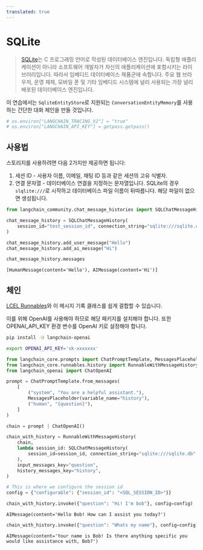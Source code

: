 ```yaml
---
translated: true
---
```


# SQLite

>[SQLite](https://en.wikipedia.org/wiki/SQLite)는 C 프로그래밍 언어로 작성된 데이터베이스 엔진입니다. 독립형 애플리케이션이 아니라 소프트웨어 개발자가 자신의 애플리케이션에 포함시키는 라이브러리입니다. 따라서 임베디드 데이터베이스 제품군에 속합니다. 주요 웹 브라우저, 운영 체제, 모바일 폰 및 기타 임베디드 시스템에 널리 사용되는 가장 널리 배포된 데이터베이스 엔진입니다.

이 연습에서는 `SqliteEntityStore`로 지원되는 `ConversationEntityMemory`를 사용하는 간단한 대화 체인을 만들 것입니다.

```python
# os.environ["LANGCHAIN_TRACING_V2"] = "true"
# os.environ["LANGCHAIN_API_KEY"] = getpass.getpass()
```

## 사용법

스토리지를 사용하려면 다음 2가지만 제공하면 됩니다:

1. 세션 ID - 사용자 이름, 이메일, 채팅 ID 등과 같은 세션의 고유 식별자.
2. 연결 문자열 - 데이터베이스 연결을 지정하는 문자열입니다. SQLite의 경우 `slqlite:///`로 시작하고 데이터베이스 파일 이름이 뒤따릅니다. 해당 파일이 없으면 생성됩니다.

```python
from langchain_community.chat_message_histories import SQLChatMessageHistory

chat_message_history = SQLChatMessageHistory(
    session_id="test_session_id", connection_string="sqlite:///sqlite.db"
)

chat_message_history.add_user_message("Hello")
chat_message_history.add_ai_message("Hi")
```

```python
chat_message_history.messages
```

```output
[HumanMessage(content='Hello'), AIMessage(content='Hi')]
```

## 체인

[LCEL Runnables](/docs/expression_language/how_to/message_history)와 이 메시지 기록 클래스를 쉽게 결합할 수 있습니다.

이를 위해 OpenAI를 사용해야 하므로 해당 패키지를 설치해야 합니다. 또한 OPENAI_API_KEY 환경 변수를 OpenAI 키로 설정해야 합니다.

```bash
pip install -U langchain-openai

export OPENAI_API_KEY='sk-xxxxxxx'
```

```python
from langchain_core.prompts import ChatPromptTemplate, MessagesPlaceholder
from langchain_core.runnables.history import RunnableWithMessageHistory
from langchain_openai import ChatOpenAI
```

```python
prompt = ChatPromptTemplate.from_messages(
    [
        ("system", "You are a helpful assistant."),
        MessagesPlaceholder(variable_name="history"),
        ("human", "{question}"),
    ]
)

chain = prompt | ChatOpenAI()
```

```python
chain_with_history = RunnableWithMessageHistory(
    chain,
    lambda session_id: SQLChatMessageHistory(
        session_id=session_id, connection_string="sqlite:///sqlite.db"
    ),
    input_messages_key="question",
    history_messages_key="history",
)
```

```python
# This is where we configure the session id
config = {"configurable": {"session_id": "<SQL_SESSION_ID>"}}
```

```python
chain_with_history.invoke({"question": "Hi! I'm bob"}, config=config)
```

```output
AIMessage(content='Hello Bob! How can I assist you today?')
```

```python
chain_with_history.invoke({"question": "Whats my name"}, config=config)
```

```output
AIMessage(content='Your name is Bob! Is there anything specific you would like assistance with, Bob?')
```
